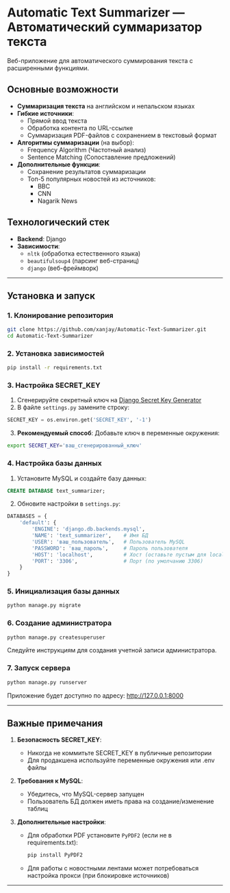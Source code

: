 # Automatic Text Summarizer — Автоматический суммаризатор текста

Веб-приложение для автоматического суммирования текста с расширенными функциями.

## Основные возможности

- **Суммаризация текста** на английском и непальском языках
- **Гибкие источники**:
  - Прямой ввод текста
  - Обработка контента по URL-ссылке
  - Суммаризация PDF-файлов с сохранением в текстовый формат
- **Алгоритмы суммаризации** (на выбор):
  - Frequency Algorithm (Частотный анализ)
  - Sentence Matching (Сопоставление предложений)
- **Дополнительные функции**:
  - Сохранение результатов суммаризации
  - Топ-5 популярных новостей из источников:
    - BBC
    - CNN
    - Nagarik News

## Технологический стек

- **Backend**: Django
- **Зависимости**:
  - `nltk` (обработка естественного языка)
  - `beautifulsoup4` (парсинг веб-страниц)
  - `django` (веб-фреймворк)

---

## Установка и запуск

### 1. Клонирование репозитория
```bash
git clone https://github.com/xanjay/Automatic-Text-Summarizer.git
cd Automatic-Text-Summarizer
```

### 2. Установка зависимостей
```bash
pip install -r requirements.txt
```

### 3. Настройка SECRET_KEY
1. Сгенерируйте секретный ключ на [Django Secret Key Generator](https://www.miniwebtool.com/django-secret-key-generator/)
2. В файле `settings.py` замените строку:
```python
SECRET_KEY = os.environ.get('SECRET_KEY', '-1')
```
3. **Рекомендуемый способ**: Добавьте ключ в переменные окружения:
```bash
export SECRET_KEY='ваш_сгенерированный_ключ'
```

### 4. Настройка базы данных
1. Установите MySQL и создайте базу данных:
```sql
CREATE DATABASE text_summarizer;
```
2. Обновите настройки в `settings.py`:
```python
DATABASES = {
    'default': {
        'ENGINE': 'django.db.backends.mysql',
        'NAME': 'text_summarizer',    # Имя БД
        'USER': 'ваш_пользователь',   # Пользователь MySQL
        'PASSWORD': 'ваш_пароль',     # Пароль пользователя
        'HOST': 'localhost',          # Хост (оставьте пустым для localhost)
        'PORT': '3306',               # Порт (по умолчанию 3306)
    }
}
```

### 5. Инициализация базы данных
```bash
python manage.py migrate
```

### 6. Создание администратора
```bash
python manage.py createsuperuser
```
Следуйте инструкциям для создания учетной записи администратора.

### 7. Запуск сервера
```bash
python manage.py runserver
```
Приложение будет доступно по адресу: http://127.0.0.1:8000

---

## Важные примечания

1. **Безопасность SECRET_KEY**:
   - Никогда не коммитьте SECRET_KEY в публичные репозитории
   - Для продакшена используйте переменные окружения или .env файлы

2. **Требования к MySQL**:
   - Убедитесь, что MySQL-сервер запущен
   - Пользователь БД должен иметь права на создание/изменение таблиц

3. **Дополнительные настройки**:
   - Для обработки PDF установите `PyPDF2` (если не в requirements.txt):
     ```bash
     pip install PyPDF2
     ```
   - Для работы с новостными лентами может потребоваться настройка прокси (при блокировке источников)

---